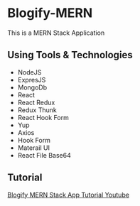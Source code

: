 # Blogify-MERN
This is a MERN Stack Application

## Using Tools & Technologies 
* NodeJS
* ExpresJS
* MongoDb
* React
* React Redux
* Redux Thunk
* React Hook Form
* Yup
* Axios
* Hook Form
* Materail UI
* React File Base64

## Tutorial
[Blogify MERN Stack App Tutorial Youtube ](https://www.youtube.com/watch?v=F9F6PmJN6gE)
